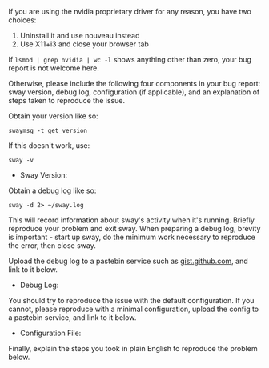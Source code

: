 If you are using the nvidia proprietary driver for any reason, you have two choices:

1. Uninstall it and use nouveau instead
2. Use X11+i3 and close your browser tab

If `lsmod | grep nvidia | wc -l` shows anything other than zero, your bug report is not welcome here.

Otherwise, please include the following four components in your bug report: sway version, debug log, configuration (if applicable), and an explanation of steps taken to reproduce the issue.

Obtain your version like so:

    swaymsg -t get_version

If this doesn't work, use:

    sway -v

* Sway Version:

Obtain a debug log like so:

    sway -d 2> ~/sway.log

This will record information about sway's activity when it's running. Briefly reproduce your problem and exit sway.  When preparing a debug log, brevity is important - start up sway, do the minimum work necessary to reproduce the error, then close sway.

Upload the debug log to a pastebin service such as [gist.github.com](https://gist.github.com), and link to it below.

* Debug Log:

You should try to reproduce the issue with the default configuration. If you cannot, please reproduce with a minimal configuration, upload the config to a pastebin service, and link to it below.

* Configuration File:

Finally, explain the steps you took in plain English to reproduce the problem below.

